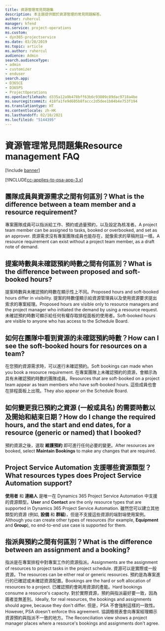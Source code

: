 ```yaml
---
title: 資源管理常見問題集
description: 本主題提供關於資源管理的常見問題解答。
author: ruhercul
manager: kfend
ms.service: project-operations
ms.custom:
- dyn365-projectservice
ms.date: 03/28/2019
ms.topic: article
ms.author: ruhercul
audience: Admin
search.audienceType:
- admin
- customizer
- enduser
search.app:
- D365CE
- D365PS
- ProjectOperations
ms.openlocfilehash: d335a12a9b478bff63b6c93809c89dac9718a4be
ms.sourcegitcommit: 418fa1fe9d605b8faccc2d5dee1b04b4e753f194
ms.translationtype: HT
ms.contentlocale: zh-HK
ms.lasthandoff: 02/10/2021
ms.locfileid: "5144395"
---
```

# <a name="resource-management-faq"></a><span data-ttu-id="fd6af-103">資源管理常見問題集</span><span class="sxs-lookup"><span data-stu-id="fd6af-103">Resource management FAQ</span></span>

[!include [banner](../includes/psa-now-project-operations.md)]

[!INCLUDE[cc-applies-to-psa-app-3.x](../includes/cc-applies-to-psa-app-3x.md)]

## <a name="what-is-the-difference-between-a-team-member-and-a-resource-requirement"></a><span data-ttu-id="fd6af-104">團隊成員與資源需求之間有何區別？</span><span class="sxs-lookup"><span data-stu-id="fd6af-104">What is the difference between a team member and a resource requirement?</span></span>

<span data-ttu-id="fd6af-105">專案團隊成員可以指派給工作、預約或過量預約，以及設定為核准者。</span><span class="sxs-lookup"><span data-stu-id="fd6af-105">A project team member can be assigned to tasks, booked or overbooked, and set as an approver.</span></span> <span data-ttu-id="fd6af-106">資源需求沒有專案團隊成員也能存在，就像索求的草稿附註一樣。</span><span class="sxs-lookup"><span data-stu-id="fd6af-106">A resource requirement can exist without a project team member, as a draft note of demand.</span></span> 

## <a name="what-is-the-difference-between-proposed-and-soft-booked-hours"></a><span data-ttu-id="fd6af-107">提案時數與未確認預約時數之間有何區別？</span><span class="sxs-lookup"><span data-stu-id="fd6af-107">What is the difference between proposed and soft-booked hours?</span></span>

<span data-ttu-id="fd6af-108">提案時數與未確認預約時數在顯示性上不同。</span><span class="sxs-lookup"><span data-stu-id="fd6af-108">Proposed hours and soft-booked hours differ in visibility.</span></span> <span data-ttu-id="fd6af-109">提案的時數僅顯示給資源管理員以及使用資源要求提出索求的專案經理。</span><span class="sxs-lookup"><span data-stu-id="fd6af-109">Proposed hours are visible only to resource managers and the project manager who initiated the demand by using a resource request.</span></span> <span data-ttu-id="fd6af-110">未確認預約時數可顯示給任何有權存取排程面板的使用者。</span><span class="sxs-lookup"><span data-stu-id="fd6af-110">Soft-booked hours are visible to anyone who has access to the Schedule Board.</span></span>

## <a name="how-can-i-see-the-soft-booked-hours-for-resources-on-a-team"></a><span data-ttu-id="fd6af-111">如何在團隊中看到資源的未確認預約時數？</span><span class="sxs-lookup"><span data-stu-id="fd6af-111">How can I see the soft-booked hours for resources on a team?</span></span>

<span data-ttu-id="fd6af-112">在您預約資源需求時，可以進行未確認預約。</span><span class="sxs-lookup"><span data-stu-id="fd6af-112">Soft bookings can made when you book a resource requirement.</span></span> <span data-ttu-id="fd6af-113">在專案團隊上未確認預約的資源，會顯示為具有未確認預約時數的團隊成員。</span><span class="sxs-lookup"><span data-stu-id="fd6af-113">Resources that are soft-booked on a project team appear as team members who have soft-booked hours.</span></span> <span data-ttu-id="fd6af-114">這些成員也會在排程面板上出現。</span><span class="sxs-lookup"><span data-stu-id="fd6af-114">They also appear on the Schedule Board.</span></span>

## <a name="how-do-i-change-the-required-hours-and-the-start-and-end-dates-for-a-resource-generic-or-named-that-i-booked"></a><span data-ttu-id="fd6af-115">如何變更我已預約之資源 (一般或具名) 的需要時數以及開始和結束日期？</span><span class="sxs-lookup"><span data-stu-id="fd6af-115">How do I change the required hours, and the start and end dates, for a resource (generic or named) that I booked?</span></span>

<span data-ttu-id="fd6af-116">預約資源之後，選取 **維護預約** 即可進行任何必要的變更。</span><span class="sxs-lookup"><span data-stu-id="fd6af-116">After resources are booked, select **Maintain Bookings** to make any changes that are required.</span></span>

## <a name="what-resources-types-does-project-service-automation-support"></a><span data-ttu-id="fd6af-117">Project Service Automation 支援哪些資源類型？</span><span class="sxs-lookup"><span data-stu-id="fd6af-117">What resources types does Project Service Automation support?</span></span>

<span data-ttu-id="fd6af-118">**使用者** 和 **連絡人** 是唯一在 Dynamics 365 Project Service Automation 中支援的資源類型。</span><span class="sxs-lookup"><span data-stu-id="fd6af-118">**User** and **Contact** are the only resource types that are supported in Dynamics 365 Project Service Automation.</span></span> <span data-ttu-id="fd6af-119">雖然您可以建立其他類型的資源 (例如, **設備** 和 **群組**)，但是不支援這些資源的端對端使用案例。</span><span class="sxs-lookup"><span data-stu-id="fd6af-119">Although you can create other types of resources (for example, **Equipment** and **Group**), no end-to-end use case is supported for them.</span></span>

## <a name="what-is-the-difference-between-an-assignment-and-a-booking"></a><span data-ttu-id="fd6af-120">指派與預約之間有何區別？</span><span class="sxs-lookup"><span data-stu-id="fd6af-120">What is the difference between an assignment and a booking?</span></span>

<span data-ttu-id="fd6af-121">指派是在專案排程中對專案工作的資源指派。</span><span class="sxs-lookup"><span data-stu-id="fd6af-121">Assignments are the assignment of resources to project tasks in the project schedule.</span></span> <span data-ttu-id="fd6af-122">資源可以是實際或一般資源。</span><span class="sxs-lookup"><span data-stu-id="fd6af-122">The resources can be either real or generic resources.</span></span> <span data-ttu-id="fd6af-123">預約是為專案進行的已確認或未確認資源配置。</span><span class="sxs-lookup"><span data-stu-id="fd6af-123">Bookings are the hard or soft allocation of resources to a project.</span></span> <span data-ttu-id="fd6af-124">已確認預約會耗用資源的產能。</span><span class="sxs-lookup"><span data-stu-id="fd6af-124">Hard bookings consume a resource's capacity.</span></span> <span data-ttu-id="fd6af-125">對於實際資源，預約與指派最好要一致，因為兩者並無差別。</span><span class="sxs-lookup"><span data-stu-id="fd6af-125">Ideally, for real resources, the bookings and assignments should agree, because they don't differ.</span></span> <span data-ttu-id="fd6af-126">但是，PSA 不會強制這樣的一致性。</span><span class="sxs-lookup"><span data-stu-id="fd6af-126">However, PSA doesn't enforce this agreement.</span></span> <span data-ttu-id="fd6af-127">協調檢視表會向專案經理顯示資源預約與指派不一致的地方。</span><span class="sxs-lookup"><span data-stu-id="fd6af-127">The Reconciliation view shows a project manager places where a resource's bookings and assignments don't agree.</span></span>
